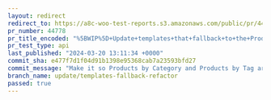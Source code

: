 ```yaml
---
layout: redirect
redirect_to: https://a8c-woo-test-reports.s3.amazonaws.com/public/pr/44778/api/index.html
pr_number: 44778
pr_title_encoded: "%5BWIP%5D+Update+templates+that+fallback+to+the+Product+Catalog+template"
pr_test_type: api
last_published: "2024-03-20 13:11:34 +0000"
commit_sha: e477f7d1f04d91b1398e95368cab7a23593bfd27
commit_message: "Make it so Products by Category and Products by Tag aren't listed in …"
branch_name: update/templates-fallback-refactor
passed: true
---
```

